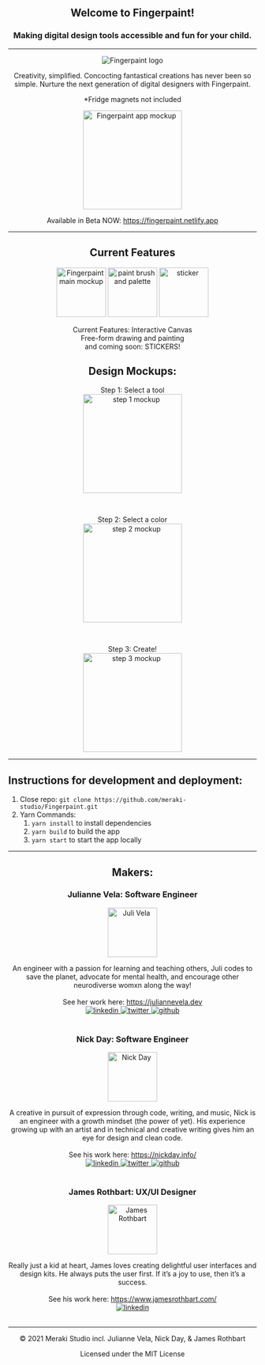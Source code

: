 <main align="center">

## Welcome to Fingerpaint!

### Making digital design tools accessible and fun for your child.

<hr>
<img src='https://res.cloudinary.com/meraki-studio/image/upload/v1637800515/Fingerpaint/brand/LogoHorizontal.svg' alt="Fingerpaint logo" />

Creativity, simplified. Concocting fantastical creations has never been so simple. Nurture the next generation of digital designers with Fingerpaint.

\*Fridge magnets not included

<img src="https://res.cloudinary.com/meraki-studio/image/upload/v1637887723/Fingerpaint/mockups/mainmockup.png" alt="Fingerpaint app mockup" height="200"/>

Available in Beta NOW: https://fingerpaint.netlify.app

<hr>

## Current Features

<p align="center">
<img src="https://res.cloudinary.com/meraki-studio/image/upload/v1637887722/Fingerpaint/mockups/painting.png" height="100" alt="Fingerpaint main mockup" />
<img src="https://res.cloudinary.com/meraki-studio/image/upload/v1637887723/Fingerpaint/mockups/watercolor.png" height="100" alt="paint brush and palette" />
<img src="https://res.cloudinary.com/meraki-studio/image/upload/v1637887722/Fingerpaint/mockups/sticker.png" height="100" alt="sticker">
</p>

<p align="center">
    Current Features:
        Interactive Canvas<br>
        Free-form drawing and painting<br>
        and coming soon: STICKERS!

</p>    
<!-- Examples -->

## Design Mockups:

<div align="center">
<p>
Step 1: Select a tool<br>
<img src="https://res.cloudinary.com/meraki-studio/image/upload/v1637887723/Fingerpaint/mockups/Tutorial-1.png" height="200" alt="step 1 mockup"/>
</p>
&nbsp;
<p>
Step 2: Select a color<br>
<img src="https://res.cloudinary.com/meraki-studio/image/upload/v1637887723/Fingerpaint/mockups/Tutorial-2.png" height="200" alt="step 2 mockup" />
</p>
&nbsp;
<p>
Step 3: Create!<br>
<img src="https://res.cloudinary.com/meraki-studio/image/upload/v1637887723/Fingerpaint/mockups/Tutorial-3.png" height="200" alt="step 3 mockup" />
</p>
</div>
<hr>
<!-- Deployment -->
<section align="left">

## Instructions for development and deployment:

1. Close repo: `git clone https://github.com/meraki-studio/Fingerpaint.git`
2. Yarn Commands:
   1. `yarn install` to install dependencies
   2. `yarn build` to build the app
   3. `yarn start` to start the app locally

</section>
<hr>
<!-- Developers Info -->

## Makers:

<div align="center">

### Julianne Vela: Software Engineer

<img src="https://res.cloudinary.com/meraki-studio/image/upload/v1637800448/Fingerpaint/makers/Juli.svg" height="100" alt="Juli Vela" />

An engineer with a passion for learning and teaching others, Juli codes to save the planet, advocate for mental health, and encourage other neurodiverse womxn along the way!<br><br>
See her work here: https://juliannevela.dev
<br>
<a href="https://www.linkedin.com/in/juliannevela">
<img alt="linkedin" src="https://img.shields.io/badge/LinkedIn-@juliannevela-red"/>
</a>
<a href="https://www.twitter.com/nessi_codes">
<img src="https://img.shields.io/badge/Twitter-@nessi_codes-red" alt="twitter" />
</a>
<a href="https://www.github.com/juliannevela">
<img src="https://img.shields.io/badge/Github-@juliannevela-red" alt="github"/>
</a>
<br><br>

### Nick Day: Software Engineer

<img src="https://res.cloudinary.com/meraki-studio/image/upload/v1637800448/Fingerpaint/makers/Nick.svg" height="100" alt="Nick Day" />

A creative in pursuit of expression through code, writing, and music, Nick is an engineer with a growth mindset (the power of yet). His experience growing up with an artist and in technical and creative writing gives him an eye for design and clean code.
<br><br>
See his work here: https://nickday.info/
<br>
<a href="https://www.linkedin.com/in/nickdayfsd">
<img alt="linkedin" src="https://img.shields.io/badge/LinkedIn-@nickdayfsd-darkgreen"/>
</a>
<a href="https://www.twitter.com/nickdayfsd">
<img src="https://img.shields.io/badge/Twitter-@nickdayfsd-darkgreen" alt="twitter" />
</a>
<a href="https://www.github.com/nickdayfsd">
<img src="https://img.shields.io/badge/Github-@nickdayfsd-darkgreen" alt="github"/>
</a>
<br><br>

### James Rothbart: UX/UI Designer

<img src="https://res.cloudinary.com/meraki-studio/image/upload/v1637800448/Fingerpaint/makers/James.svg" height="100" alt="James Rothbart" />

Really just a kid at heart, James loves creating delightful user interfaces and design kits. He always puts the user first. If it’s a joy to use, then it’s a success.
<br><br>
See his work here: https://www.jamesrothbart.com/
<br>
<a href="https://www.linkedin.com/in/jamesrothbart">
<img alt="linkedin" src="https://img.shields.io/badge/LinkedIn-@jamesrothbart-blue"/>
</a>
<br><br>

</div>
<!-- License -->
<hr>
&copy; 2021 Meraki Studio incl. Julianne Vela, Nick Day, & James Rothbart

Licensed under the MIT License

</main>
